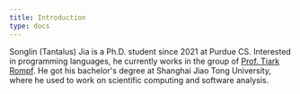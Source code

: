 ```yaml
---
title: Introduction
type: docs
---
```


Songlin (Tantalus) Jia is a Ph.D. student since 2021 at Purdue CS. Interested in programming languages, he currently works in the group of [Prof. Tiark Rompf](https://tiarkrompf.github.io/).
He got his bachelor's degree at Shanghai Jiao Tong University, where he used to work on scientific computing and software analysis.